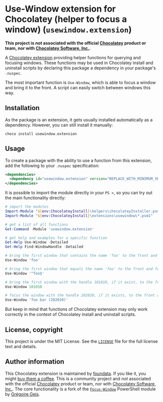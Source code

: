 # Use-Window extension for Chocolatey (helper to focus a window) (`usewindow.extension`)

**This project is *not* associated with the official [Chocolatey](https://chocolatey.org/) product or team, nor with [Chocolatey Software, Inc.](https://chocolatey.org/contact/).**

A [Chocolatey extension](https://docs.chocolatey.org/en-us/features/extensions) providing helper functions for querying and focusing windows. These functions may be used in Chocolatey install and uninstall scripts by declaring this package a dependency in your package's `.nuspec`.

The most important function is `Use-Window`, which is able to focus a window and bring it to the front. A script can easily switch between windows this way.


## Installation

As the package is an extension, it gets usually installed automatically as a dependency. However, you can still install it manually:

```console
choco install usewindow.extension
```


## Usage

To create a package with the ability to use a function from this extension, add the following to your `.nuspec` specification:

```xml
<dependencies>
  <dependency id="usewindow.extension" version="REPLACE_WITH_MINIMUM_VERSION_USUALLY_CURRENT_LATEST" />
</dependencies>
```

It is possible to import the module directly in your `PS >`, so you can try out the main functionality directly:

```powershell
# import the modules
Import-Module "${env:ChocolateyInstall}\helpers\chocolateyInstaller.psm1"
Import-Module "${env:ChocolateyInstall}\extensions\usewindow\*.psm1"

# get a list of all functions
Get-Command -Module 'usewindow.extension'

# get help and examples for a specific function
Get-Help Use-Window -Detailed
Get-Help Find-WindowHandle -Detailed

# bring the first window that contains the name 'foo' to the front and focus it
Use-Window 'foo'

# bring the first window that equals the name 'foo' to the front and focus it
Use-Window '^foo$'

# bring the first window with the handle 101010, if it exist, to the front and focus it.
Use-Window 101010

# focus the window with the handle 202020, if it exists, to the front and focus it.
Use-Window 'foo bar (202020)'
```

But keep in mind that functions of Chocolatey extension may only work correctly in the context of Chocolatey install and uninstall scripts.


## License, copyright

This project is under the MIT License. See the [`LICENSE`](./LICENSE) file for the full license text and details.


## Author information

This Chocolatey extension is maintained by [foundata](https://foundata.com/). If you like it, you might [buy them a coffee](https://buy-me-a.coffee/chocolatey-usewindow.extension/). This is a community project and *not* associated with the official [Chocolatey](https://chocolatey.org/) product or team, nor with [Chocolatey Software, Inc.](https://chocolatey.org/contact/). The core functionality is a fork of the [`Focus-Window`](https://github.com/71/Focus-Window/) PowerShell module by [Grégoire Geis](https://gregoirege.is/).

